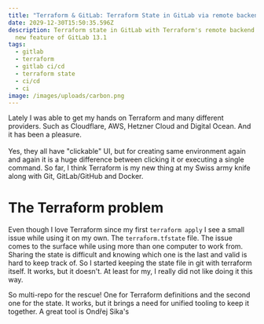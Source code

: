 ```yaml
---
title: "Terraform & GitLab: Terraform State in GitLab via remote backend"
date: 2029-12-30T15:50:35.596Z
description: Terraform state in GitLab with Terraform's remote backend. And the
  new feature of GitLab 13.1
tags:
  - gitlab
  - terraform
  - gitlab ci/cd
  - terraform state
  - ci/cd
  - ci
image: /images/uploads/carbon.png
---
```

Lately I was able to get my hands on Terraform and many different providers. Such as Cloudflare, AWS, Hetzner Cloud and Digital Ocean. And it has been a pleasure.\
\
Yes, they all have "clickable" UI, but for creating same environment again and again it is a huge difference between clicking it or executing a single command. So far, I think Terraform is my new thing at my Swiss army knife along with Git, GitLab/GitHub and Docker.

# The Terraform problem

Even though I love Terraform since my first `terraform apply` I see a small issue while using it on my own. The `terraform.tfstate` file. The issue comes to the surface while using more than one computer to work from. Sharing the state is difficult and knowing which one is the last and valid is hard to keep track of. So I started keeping the state file in git with terraform itself. It works, but it doesn't. At least for my, I really did not like doing it this way.

So multi-repo for the rescue! One for Terraform definitions and the second one for the state. It works, but it brings a need for unified tooling to keep it together. A great tool is Ondřej Sika's